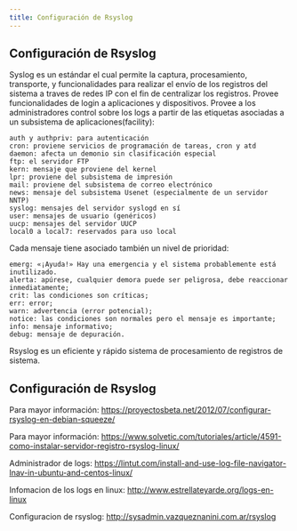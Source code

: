 ```yaml
---
title: Configuración de Rsyslog
---
```

## Configuración de Rsyslog 


Syslog es un estándar 	el cual permite 	la captura, procesamiento, transporte, y funcionalidades para realizar el envío de los registros del sistema a traves de redes IP con el fin de centralizar los registros. 
Provee funcionalidades de login a aplicaciones y dispositivos. 
Provee a los administradores control sobre los logs a partir de las etiquetas asociadas a un subsistema de aplicaciones(facility): 
```
auth y authpriv: para autenticación
cron: proviene servicios de programación de tareas, cron y atd
daemon: afecta un demonio sin clasificación especial 
ftp: el servidor FTP
kern: mensaje que proviene del kernel
lpr: proviene del subsistema de impresión
mail: proviene del subsistema de correo electrónico
news: mensaje del subsistema Usenet (especialmente de un servidor NNTP)
syslog: mensajes del servidor syslogd en sí
user: mensajes de usuario (genéricos)
uucp: mensajes del servidor UUCP
local0 a local7: reservados para uso local
```

Cada mensaje tiene asociado también un nivel de prioridad: 
```
emerg: «¡Ayuda!» Hay una emergencia y el sistema probablemente está inutilizado.
alerta: apúrese, cualquier demora puede ser peligrosa, debe reaccionar inmediatamente;
crit: las condiciones son críticas;
err: error;
warn: advertencia (error potencial);
notice: las condiciones son normales pero el mensaje es importante;
info: mensaje informativo;
debug: mensaje de depuración. 
```

Rsyslog es un eficiente y rápido sistema de procesamiento de registros de sistema.

## Configuración de Rsyslog


Para mayor información: <a href='https://proyectosbeta.net/2012/07/configurar-rsyslog-en-debian-squeeze/' target='_blank' rel='nofollow'>https://proyectosbeta.net/2012/07/configurar-rsyslog-en-debian-squeeze/</a>


Para mayor información: <a href='https://www.solvetic.com/tutoriales/article/4591-como-instalar-servidor-registro-rsyslog-linux/' target='_blank' rel='nofollow'>https://www.solvetic.com/tutoriales/article/4591-como-instalar-servidor-registro-rsyslog-linux/</a>

Administrador de logs: <a href='https://lintut.com/install-and-use-log-file-navigator-lnav-in-ubuntu-and-centos-linux/' target='_blank' rel='nofollow'>https://lintut.com/install-and-use-log-file-navigator-lnav-in-ubuntu-and-centos-linux/</a>

Infomacion de los logs en linux:  <a href='http://www.estrellateyarde.org/logs-en-linux' target='_blank' rel='nofollow'>http://www.estrellateyarde.org/logs-en-linux</a>

Configuracion de rsyslog:  <a href='http://sysadmin.vazqueznanini.com.ar/rsyslog' target='_blank' rel='nofollow'>http://sysadmin.vazqueznanini.com.ar/rsyslog</a>
